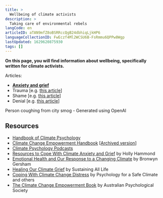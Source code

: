 ```yaml
---
title: >
  Wellbeing of climate activists
description: >
  Taking care of environmental rebels
langCode: en
articleID: aTAN9mfZ8oBSRRccQgB24dbhiqLjkHP6
languageCollectionID: FwEczf4Ml2WCSU6B-FsRmmu6QPPw8Wgp
lastUpdated: 1629620875930
tags: []
---
```


**On this page, you will find information about wellbeing, specifically written for climate activists.**

Articles:

-   [**Anxiety and grief**](/wellbeing/climate/anxiety-grief)
-   Trauma \[e.g. [this article](https://www.climatepsychologyalliance.org/handbook/541-trauma)\]
-   Shame \[e.g. [this article](https://www.climatepsychologyalliance.org/handbook/415-shame)\]
-   Denial \[e.g. [this article](https://www.climatepsychologyalliance.org/handbook/362-climate-change-denial)\]

<div><figcaption>Person coughing from city smog - Generated using OpenAI</figcaption></div>

## **Resources**

-   [Handbook of Climate Psychology](https://www.climatepsychologyalliance.org/handbook)
-   [Climate Change Empowerment Handbook](https://www.psychology.org.au/getmedia/88ee1716-2604-44ce-b87a-ca0408dfaa12/Climate-change-empowerment-handbook.pdf) \[[Archived version](https://web.archive.org/web/*/https://www.psychology.org.au/getmedia/88ee1716-2604-44ce-b87a-ca0408dfaa12/Climate-change-empowerment-handbook.pdf)\]
-   [Climate Psychology Podcasts](https://commonslibrary.org/catastrophe-or-transformation-climate-psychology-podcasts/)
-   [Resources to Cope With Climate Anxiety and Grief](https://commonslibrary.org/resources-to-cope-with-climate-anxiety-and-grief/) by Holly Hammond
-   [Emotional Health and Our Response to a Changing Climate](https://commonslibrary.org/emotional-health-and-our-response-to-a-changing-climate/) by Bronwyn Gersham
-   [Healing Our Climate Grief](https://commonslibrary.org/healing-our-climate-grief/) by Sustaining All Life
-   [Coping With Climate Change Distress](https://commonslibrary.org/coping-with-climate-change-distress/) by Psychology for a Safe Climate and others
-   [The Climate Change Empowerment Book](https://commonslibrary.org/the-climate-change-empowerment-handbook/) by Australian Psychological Society